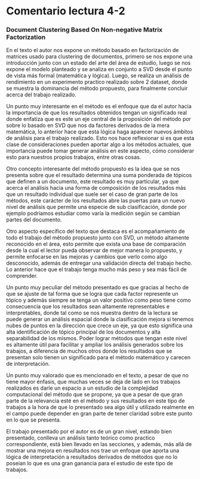 # Comentario lectura 4-2

### Document Clustering Based On Non-negative Matrix Factorization

En el texto el autor nos expone un método basado en factorización de matrices usado para clustering de documentos, primero se nos expone una introducción junto con un estado del arte del área de estudio, luego se nos expone el modelo planteado y se analiza en conjunto a SVD desde el punto de vista más formal (matemática y lógica).  Luego, se realiza un análisis de rendimiento en un experimento practico realizado sobre 2 dataset, donde se muestra la dominancia del método propuesto, para finalmente concluir acerca del trabajo realizado.

Un punto muy interesante en el método es el enfoque que da el autor hacia la importancia de que los resultados obtenidos tengan un significado real donde enfatiza que es este un eje central de la proposición del método por sobre lo basado en SVD que nos da factores derivados de la mera matemática, lo anterior hace que esta lógica haga aparecer nuevos ámbitos de análisis para el trabajo realizado. Esto nos hace reflexionar si es que esta clase de consideraciones pueden aportar algo a los métodos actuales, que importancia puede tomar generar análisis en este aspecto, cómo considerar esto para nuestros propios trabajos, entre otras cosas.

Otro concepto interesante del método propuesto es la idea que se nos presenta sobre que el resultado determina una suma ponderada de tópicos que definen a un documento, este resultado es muy particular, ya que acerca el análisis hacia una forma de composición de los resultados más que un resultado individual que suele ser el caso de gran parte de los métodos, este carácter de los resultados abre las puertas para un nuevo nivel de análisis que permite una especie de sub clasificación, donde por ejemplo podríamos estudiar como varía la medición según se cambian partes del documento.

Otro aspecto específico del texto que destaca es el acompañamiento de todo el trabajo del método propuesto junto con SVD, un método altamente reconocido en el área, esto permite que exista una base de comparación desde la cual el lector pueda observar de mejor manera lo propuesto, y permite enfocarse en las mejoras y cambios que verlo como algo desconocido, además de entregar una validación directa del trabajo hecho. Lo anterior hace que el trabajo tenga mucho más peso y sea más fácil de comprender.

Un punto muy peculiar del método presentado es que gracias al hecho de que se ajuste de tal forma que se logra que cada factor represente un tópico y además siempre se tenga un valor positivo como peso tiene como consecuencia que los resultados sean altamente representables e interpretables, donde tal como se nos muestra dentro de la lectura se puede generar un análisis espacial donde la clasificación mejora si tenemos nubes de puntos en la dirección que crece un eje, ya que esto significa una alta identificación de tópico principal de los documentos y alta separabilidad de los mismos. Poder lograr métodos que tengan este nivel es altamente útil para facilitar y ampliar los análisis generados sobre los trabajos, a diferencia de muchos otros donde los resultados que se presentan solo tienen un significado para el método matemático y carecen de interpretación.

Un punto muy valorado que es mencionado en el texto, a pesar de que no tiene mayor énfasis, que muchas veces se deja de lado en los trabajos realizados es darle un espacio a un estudio de la complejidad computacional del método que se propone, ya que a pesar de que gran parte de la relevancia esté en el método y sus resultados en este tipo de trabajos a la hora de que lo presentado sea algo útil y utilizado realmente en el campo puede depender en gran parte de tener claridad sobre este punto en lo que se presenta.

El trabajo presentado por el autor es de un gran nivel, estando bien presentado, conlleva un análisis tanto teórico como practico correspondiente, está bien llevado en las secciones, y además, más allá de mostrar una mejora en resultados nos trae un enfoque que aporta una lógica de interpretación a resultados derivados de métodos que no lo poseían lo que es una gran ganancia para el estudio de este tipo de trabajos.
